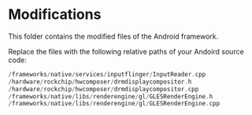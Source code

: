 # Modifications

This folder contains the modified files of the Android framework. 

Replace the files with the following relative paths of your Andoird source code:

```/frameworks/native/services/inputflinger/InputReader.h
/frameworks/native/services/inputflinger/InputReader.cpp
/hardware/rockchip/hwcomposer/drmdisplaycompositor.h
/hardware/rockchip/hwcomposer/drmdisplaycompositor.cpp
/frameworks/native/libs/renderengine/gl/GLESRenderEngine.h
/frameworks/native/libs/renderengine/gl/GLESRenderEngine.cpp

